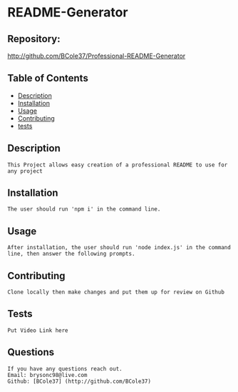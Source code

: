 # README-Generator
  ##  Repository: 
  http://github.com/BCole37/Professional-README-Generator

  ## Table of Contents
  - [Description](#description)
  - [Installation](#installation)
  - [Usage](#usage)
  - [Contributing](#contributing)
  - [tests](#tests)
     
  ## Description
    This Project allows easy creation of a professional README to use for any project 

  ## Installation
    The user should run 'npm i' in the command line.

  ## Usage
    After installation, the user should run 'node index.js' in the command line, then answer the following prompts.

  ## Contributing
    Clone locally then make changes and put them up for review on Github

  ## Tests
    Put Video Link here

  ## Questions
    If you have any questions reach out.
    Email: brysonc98@live.com
    Github: [BCole37] (http://github.com/BCole37)
  